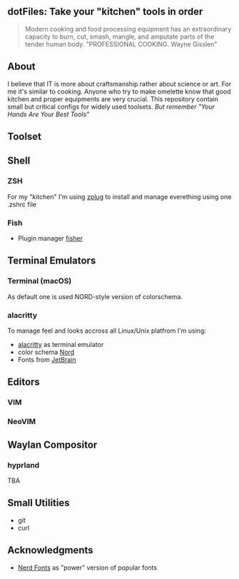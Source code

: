 dotFiles: Take your "kitchen" tools in order
--------------------------------------------

>   Modern cooking and food processing equipment has an extraordinary capacity
>   to burn, cut, smash, mangle, and amputate parts of the tender human body.
>   "PROFESSIONAL COOKING. Wayne Gisslen"

About
---

I believe that IT is more about craftsmanship rather about science
or art. For me it's similar to cooking. Anyone who try to make omelette know
that good kitchen and proper equipments are very crucial.  This repository
contain small but critical configs for widely used toolsets.  *But remember
"Your Hands Are Your Best Tools"*

Toolset
-------

## Shell

### ZSH

For my "kitchen" I'm using [zplug](https://github.com/zplug/zplug) to install and manage everething using one .zshrc file 

### Fish

- Plugin manager [fisher](https://github.com/jorgebucaran/fisher)

## Terminal Emulators 

### Terminal (macOS)

As default one is used NORD-style version of colorschema.

### alacritty 

To manage feel and looks accross all Linux/Unix platfrom I'm using:

- [alacritty](https://github.com/alacritty/alacritty) as terminal emulator 
- color schema [Nord](https://www.nordtheme.com)
- Fonts from [JetBrain](https://www.jetbrains.com/lp/mono/) 

## Editors

### VIM

### NeoVIM

## Waylan Compositor

### hyprland

TBA

## Small Utilities

- git
- curl

## Acknowledgments

- [Nerd Fonts](https://www.nerdfonts.com/font-downloads) as "power" version of popular fonts
